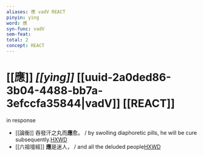 ```yaml
---
aliases: 應 vadV REACT
pinyin: yìng
word: 應
syn-func: vadV
sem-feat: 
total: 2
concept: REACT 
---
```

# [[應]] *[[yìng]]*  [[uuid-2a0ded86-3b04-4488-bb7a-3efccfa35844|vadV]] [[REACT]]
in response
 - [[論衡]] 吞發汗之丸而**應**愈。 / by swolling diaphoretic pills, he will be cure subsequently.[HXWD](https://hxwd.org/textview.html?location=KR3j0080_tls_041-12a.15)
 - [[六祖壇經]] **應**是迷人， / and all the deluded people[HXWD](https://hxwd.org/textview.html?location=KR6q0082_T_001-0341c.32)
